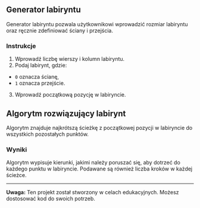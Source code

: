 ## Generator labiryntu

Generator labiryntu pozwala użytkownikowi wprowadzić rozmiar labiryntu oraz ręcznie zdefiniować ściany i przejścia.

### Instrukcje

1. Wprowadź liczbę wierszy i kolumn labiryntu.
2. Podaj labirynt, gdzie:
- `0` oznacza ścianę,
- `1` oznacza przejście.
3. Wprowadź początkową pozycję w labiryncie.

## Algorytm rozwiązujący labirynt

Algorytm znajduje najkrótszą ścieżkę z początkowej pozycji w labiryncie do wszystkich pozostałych punktów.

### Wyniki

Algorytm wypisuje kierunki, jakimi należy poruszać się, aby dotrzeć do każdego punktu w labiryncie. Podawane są również liczba kroków w każdej ścieżce.

---

**Uwaga:** Ten projekt został stworzony w celach edukacyjnych. Możesz dostosować kod do swoich potrzeb.
